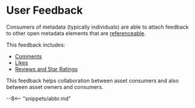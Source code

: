 <!-- SPDX-License-Identifier: CC-BY-4.0 -->
<!-- Copyright Contributors to the ODPi Egeria project 2020. -->

# User Feedback

Consumers of metadata (typically individuals) are able to attach feedback to other open metadata elements that are [referenceable](./concepts/referenceable).

This feedback includes:

* [Comments](./concepts/comment)
* [Likes](./concepts/like)
* [Reviews and Star Ratings](./concepts/review)

This feedback helps collaboration between asset consumers and also between asset owners and consumers.


--8<-- "snippets/abbr.md"